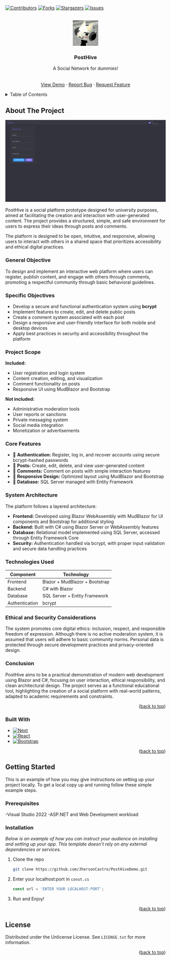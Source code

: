<!-- Improved compatibility of back to top link: See: https://github.com/JhersonCastro/PostHiveDemo/pull/73 -->
<a id="readme-top"></a>
<!--
*** Thanks for checking out the Best-README-Template. If you have a suggestion
*** that would make this better, please fork the repo and create a pull request
*** or simply open an issue with the tag "enhancement".
*** Don't forget to give the project a star!
*** Thanks again! Now go create something AMAZING! :D
-->



<!-- PROJECT SHIELDS -->
<!--
*** I'm using markdown "reference style" links for readability.
*** Reference links are enclosed in brackets [ ] instead of parentheses ( ).
*** See the bottom of this document for the declaration of the reference variables
*** for contributors-url, forks-url, etc. This is an optional, concise syntax you may use.
*** https://www.markdownguide.org/basic-syntax/#reference-style-links
-->
[![Contributors][contributors-shield]][contributors-url]
[![Forks][forks-shield]][forks-url]
[![Stargazers][stars-shield]][stars-url]
[![Issues][issues-shield]][issues-url]



<!-- PROJECT LOGO -->
<br />
<div align="center">
  <a href="https://github.com/JhersonCastro/PostHiveDemo/">
    <img src="https://github.com/JhersonCastro/PostHiveDemo/blob/master/PostHive/wwwroot/favicon.jpg" alt="Logo" width="80" height="80">
  </a>

  <h3 align="center">PostHive</h3>

  <p align="center">
    A Social Network for dummies!
    <br />
    <br />
    <br />
    <a href="http://posthive.tryasp.net/">View Demo</a>
    &middot;
    <a href="https://github.com/JhersonCastro/PostHiveDemo/issues/new?labels=bug&template=bug-report---.md">Report Bug</a>
    &middot;
    <a href="https://github.com/JhersonCastro/PostHiveDemo/issues/new?labels=enhancement&template=feature-request---.md">Request Feature</a>
  </p>
</div>



<!-- TABLE OF CONTENTS -->
<details>
  <summary>Table of Contents</summary>
  <ol>
    <li>
      <a href="#about-the-project">About The Project</a>
      <ul>
        <li><a href="#built-with">Built With</a></li>
      </ul>
    </li>
    <li>
      <a href="#getting-started">Getting Started</a>
      <ul>
        <li><a href="#prerequisites">Prerequisites</a></li>
        <li><a href="#installation">Installation</a></li>
      </ul>
    </li>
    <li><a href="#license">License</a></li>
  </ol>
</details>



<!-- ABOUT THE PROJECT -->
## About The Project

[![Product Name Screen Shot][product-screenshot]](http://posthive.tryasp.net/)

PostHive is a social platform prototype designed for university purposes, aimed at facilitating the creation and interaction with user-generated content. The project provides a structured, simple, and safe environment for users to express their ideas through posts and comments.

The platform is designed to be open, intuitive, and responsive, allowing users to interact with others in a shared space that prioritizes accessibility and ethical digital practices.

### General Objective

To design and implement an interactive web platform where users can register, publish content, and engage with others through comments, promoting a respectful community through basic behavioral guidelines.

### Specific Objectives

- Develop a secure and functional authentication system using **bcrypt**
- Implement features to create, edit, and delete public posts
- Create a comment system associated with each post
- Design a responsive and user-friendly interface for both mobile and desktop devices
- Apply best practices in security and accessibility throughout the platform

### Project Scope

**Included:**
- User registration and login system
- Content creation, editing, and visualization
- Comment functionality on posts
- Responsive UI using MudBlazor and Bootstrap

**Not included:**
- Administrative moderation tools
- User reports or sanctions
- Private messaging system
- Social media integration
- Monetization or advertisements

### Core Features

- 🔐 **Authentication:** Register, log in, and recover accounts using secure bcrypt-hashed passwords  
- 📝 **Posts:** Create, edit, delete, and view user-generated content  
- 💬 **Comments:** Comment on posts with simple interaction features  
- 📱 **Responsive Design:** Optimized layout using MudBlazor and Bootstrap  
- 💾 **Database:** SQL Server managed with Entity Framework

### System Architecture

The platform follows a layered architecture:

- **Frontend:** Developed using Blazor WebAssembly with MudBlazor for UI components and Bootstrap for additional styling
- **Backend:** Built with C# using Blazor Server or WebAssembly features
- **Database:** Relational model implemented using SQL Server, accessed through Entity Framework Core
- **Security:** Authentication handled via bcrypt, with proper input validation and secure data handling practices

### Technologies Used

| Component       | Technology                      |
|----------------|----------------------------------|
| Frontend        | Blazor + MudBlazor + Bootstrap  |
| Backend         | C# with Blazor                  |
| Database        | SQL Server + Entity Framework   |
| Authentication  | bcrypt                          |

### Ethical and Security Considerations

The system promotes core digital ethics: inclusion, respect, and responsible freedom of expression. Although there is no active moderation system, it is assumed that users will adhere to basic community norms. Personal data is protected through secure development practices and privacy-oriented design.

### Conclusion

PostHive aims to be a practical demonstration of modern web development using Blazor and C#, focusing on user interaction, ethical responsibility, and clean architectural design. The project serves as a functional educational tool, highlighting the creation of a social platform with real-world patterns, adapted to academic requirements and constraints.

<p align="right">(<a href="#readme-top">back to top</a>)</p>





### Built With

* [![Next][Blazor]][Blazor-url]
* [![React][JavaScript]][JavaScript-url]
* [![Bootstrap][Bootstrap.com]][Bootstrap-url]

<p align="right">(<a href="#readme-top">back to top</a>)</p>



<!-- GETTING STARTED -->
## Getting Started

This is an example of how you may give instructions on setting up your project locally.
To get a local copy up and running follow these simple example steps.

### Prerequisites

-Visual Studio 2022
-ASP.NET and Web Development workload

### Installation

_Below is an example of how you can instruct your audience on installing and setting up your app. This template doesn't rely on any external dependencies or services._

1. Clone the repo
   ```sh
   git clone https://github.com/JhersonCastro/PostHiveDemo.git
   ```
2. Enter your localhost:port in `const.cs`
   ```js
   const url = 'ENTER YOUR LOCALHOST:PORT';
   ```
3. Run and Enjoy!

<p align="right">(<a href="#readme-top">back to top</a>)</p>





<!-- LICENSE -->
## License

Distributed under the Unlicense License. See `LICENSE.txt` for more information.

<p align="right">(<a href="#readme-top">back to top</a>)</p>





<!-- MARKDOWN LINKS & IMAGES -->
<!-- https://www.markdownguide.org/basic-syntax/#reference-style-links -->
[contributors-shield]: https://img.shields.io/github/contributors/JhersonCastro/PostHiveDemo?style=for-the-badge
[contributors-url]: https://github.com/JhersonCastro/PostHiveDemo/graphs/contributors
[forks-shield]: https://img.shields.io/github/forks/JhersonCastro/PostHiveDemo?style=for-the-badge
[forks-url]: https://github.com/JhersonCastro/PostHiveDemo/network/members
[stars-shield]: https://img.shields.io/github/stars/JhersonCastro/PostHiveDemo?style=for-the-badge
[stars-url]: https://github.com/JhersonCastro/PostHiveDemo/stargazers
[issues-shield]: https://img.shields.io/github/issues/JhersonCastro/PostHiveDemo?style=for-the-badge
[issues-url]: https://github.com/JhersonCastro/PostHiveDemo/issues
[license-shield]: https://img.shields.io/github/license/JhersonCastro/PostHiveDemo?style=for-the-badge
[license-url]: https://github.com/JhersonCastro/PostHiveDemo/blob/master/LICENSE.txt
[product-screenshot]: https://github.com/JhersonCastro/PostHiveDemo/blob/master/Screenshot%202025-06-08%20120602.png
[Blazor]: https://img.shields.io/badge/Blazor-20232A?style=for-the-badge&logo=blazor&logoColor=61DAFB
[Blazor-url]: https://dotnet.microsoft.com/en-us/apps/aspnet/web-apps/blazor
[JavaScript]: https://img.shields.io/badge/JavaScript-20232A?style=for-the-badge&logo=JavaScript&logoColor=#F7DF1E
[JavaScript-url]: https://developer.mozilla.org/en-US/docs/Web/JavaScript
[Bootstrap.com]: https://img.shields.io/badge/Bootstrap-563D7C?style=for-the-badge&logo=bootstrap&logoColor=white
[Bootstrap-url]: https://getbootstrap.com
